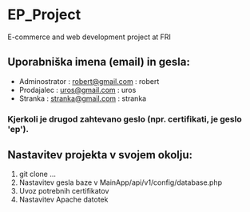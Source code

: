 # EP_Project
E-commerce and web development project at FRI

## Uporabniška imena (email) in gesla:
* Adminostrator : robert@gmail.com : robert
* Prodajalec : uros@gmail.com : uros
* Stranka : stranka@gmail.com : stranka

### Kjerkoli je drugod zahtevano geslo (npr. certifikati, je geslo 'ep').

## Nastavitev projekta v svojem okolju:
1. git clone ...
2. Nastavitev gesla baze v MainApp/api/v1/config/database.php
3. Uvoz potrebnih certifikatov
4. Nastavitev Apache datotek

